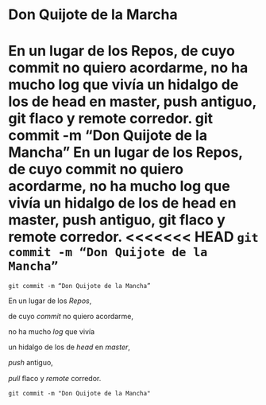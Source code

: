 # Don Quijote de la Marcha

En un lugar de los Repos, 
de cuyo commit no quiero acordarme, 
no ha mucho log que vivía 
un hidalgo de los de head en master, 
push antiguo, 
git flaco y remote corredor. 
git commit -m “Don Quijote de la Mancha”
En un lugar de los **Repos**, 
de cuyo **commit** no quiero acordarme, 
no ha mucho **log** que vivía 
un hidalgo de los de **head** en **master**, 
**push** antiguo, 
**git** flaco y **remote** corredor. 
<<<<<<< HEAD
`git commit -m “Don Quijote de la Mancha”`
=======
`git commit -m “Don Quijote de la Mancha”`<p>En un lugar de los <em>Repos</em>,</p>
<p>de cuyo <em>commit</em> no quiero acordarme,</p>
<p>no ha mucho <em>log</em> que vivía</p>
<p>un hidalgo de los de <em>head</em> en <em>master</em>,</p>
<p><em>push</em> antiguo,</p>
<p><em>pull</em> ﬂaco y <em>remote</em> corredor.</p>
<p><code>git commit -m &quot;Don Quijote de la Mancha&quot;</code> </p

